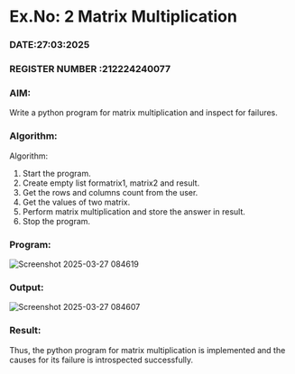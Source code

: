# Ex.No: 2   Matrix Multiplication 

### DATE:27:03:2025                                                                            
### REGISTER NUMBER :212224240077 

### AIM: 
Write a python program for matrix multiplication and inspect for failures.
 
### Algorithm:

Algorithm:
1. Start the program.
2. Create empty list formatrix1, matrix2 and result.
3. Get the rows and columns count from the user.
4. Get the values of two matrix.
5. Perform matrix multiplication and store the answer in result.
6. Stop the program.
### Program:

![Screenshot 2025-03-27 084619](https://github.com/user-attachments/assets/d499faa1-5f55-4e69-977c-1fa58cd6dd1b)













### Output:

![Screenshot 2025-03-27 084607](https://github.com/user-attachments/assets/e54679cb-add0-4296-8d00-bb2a543561c7)





### Result:
Thus, the python program for matrix multiplication is implemented and the causes for its failure is introspected successfully.

